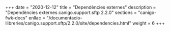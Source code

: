 +++
date        = "2020-12-12"
title       = "Dependències externes"
description = "Dependències externes canigo.support.sftp 2.2.0"
sections    = "canigo-fwk-docs"
enllac		= "/documentacio-llibreries/canigo.support.sftp/2.2.0/site/dependencies.html"
weight		= 6
+++
